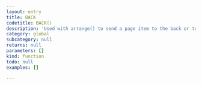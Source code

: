 ```yaml
---
layout: entry
title: BACK
codetitle: BACK()
description: 'Used with arrange() to send a page item to the back or to send it behind a given reference object.'
category: global
subcategory: null
returns: null
parameters: []
kind: function
todo: null
examples: []

---
```

